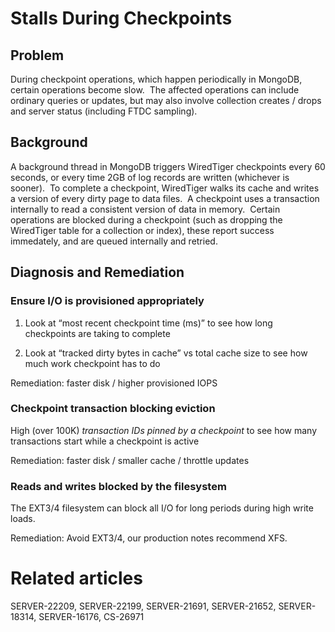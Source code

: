 # Stalls During Checkpoints

## Problem

During checkpoint operations, which happen periodically in MongoDB, certain
operations become slow.  The affected operations can include ordinary queries
or updates, but may also involve collection creates / drops and server status
(including FTDC sampling).

## Background

A background thread in MongoDB triggers WiredTiger checkpoints every 60
seconds, or every time 2GB of log records are written (whichever is sooner).
 To complete a checkpoint, WiredTiger walks its cache and writes a version of
every dirty page to data files.  A checkpoint uses a transaction internally to
read a consistent version of data in memory.  Certain operations are blocked
during a checkpoint (such as dropping the WiredTiger table for a collection or
index), these report success immedately, and are queued internally and retried.

## Diagnosis and Remediation

### Ensure I/O is provisioned appropriately

1.  Look at “most recent checkpoint time (ms)” to see how long checkpoints are
    taking to complete

2.  Look at “tracked dirty bytes in cache” vs total cache size to see how much
    work checkpoint has to do

Remediation: faster disk / higher provisioned IOPS

### Checkpoint transaction blocking eviction

High (over 100K) *transaction IDs pinned by a checkpoint* to see how many
transactions start while a checkpoint is active

Remediation: faster disk / smaller cache / throttle updates

### Reads and writes blocked by the filesystem

The EXT3/4 filesystem can block all I/O for long periods during high write
loads.

Remediation: Avoid EXT3/4, our production notes recommend XFS.

# Related articles

SERVER-22209, SERVER-22199, SERVER-21691, SERVER-21652, SERVER-18314, SERVER-16176, CS-26971
